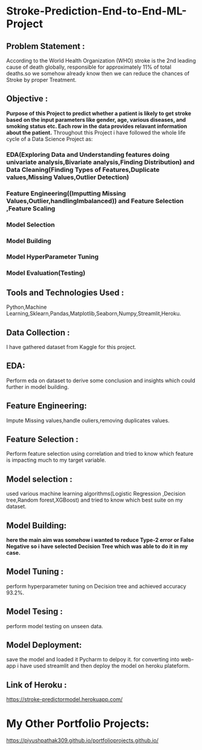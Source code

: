 # Stroke-Prediction-End-to-End-ML-Project

## Problem Statement :
According to the World Health Organization (WHO) stroke is the 2nd leading cause of death globally, responsible for approximately 11% of total deaths.so we somehow already know then we can reduce the chances of Stroke by proper Treatment.

## Objective :
**Purpose of this Project to predict whether a patient is likely to get stroke based on the input parameters like gender, age, various diseases, and smoking status etc. Each row in the data provides relavant information about the patient.** Throughout this Project i have followed the whole life cycle of a Data Science Project as: 
### EDA(Exploring Data and Understanding features doing univariate analysis,Bivariate analysis,Finding Distribution) and Data Cleaning(Finding Types of Features,Duplicate values,Missing Values,Outlier Detection)
### Feature Engineering((Imputting Missing Values,Outlier,handlingImbalanced)) and Feature Selection ,Feature Scaling
### Model Selection 
### Model Building 
### Model HyperParameter Tuning
### Model Evaluation(Testing)

## Tools and Technologies Used :
Python,Machine Learning,Sklearn,Pandas,Matplotlib,Seaborn,Numpy,Streamlit,Heroku.

## Data Collection :
I have gathered dataset from Kaggle for this project.

## EDA:
Perform eda on dataset to derive some conclusion and insights which could further in model building.

## Feature Engineering:
Impute Missing values,handle ouliers,removing duplicates values.

## Feature Selection :
Perform feature selection using correlation and tried to know which feature is impacting much to my target variable.

## Model selection :
used various machine learning algorithms(Logistic Regression ,Decision tree,Random forest,XGBoost) and tried to know which best suite on my dataset.

## Model Building: 
**here the main aim was somehow i wanted to reduce Type-2 error or False Negative so i have selected Decision Tree which was able to do it in my case.**

## Model Tuning :
perform hyperparameter tuning on Decision tree and achieved accuracy 93.2%.

## Model Tesing :
perform model testing on unseen data.

## Model Deployment:
save the model and loaded it Pycharm to delpoy it. for converting into web-app i have used streamlit and then deploy the model on heroku plateform.

## Link of Heroku :
https://stroke-predictormodel.herokuapp.com/

# My Other Portfolio Projects:
https://piyushpathak309.github.io/portfolioprojects.github.io/









